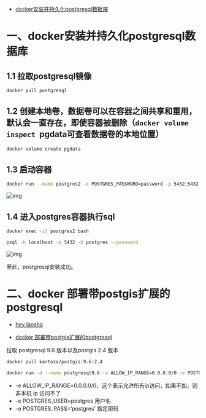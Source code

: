 - [docker安装并持久化postgresql数据库](https://www.cnblogs.com/mingfan/p/11863509.html)

# 一、docker安装并持久化postgresql数据库

## 1.1 拉取postgresql镜像

```bash
docker pull postgresql
```

## 1.2 创建本地卷，数据卷可以在容器之间共享和重用， 默认会一直存在，即使容器被删除（`docker volume inspect `pgdata可查看数据卷的本地位置）

```bash
docker volume create pgdata
```

## 1.3 启动容器

```bash
docker run --name postgres2 -e POSTGRES_PASSWORD=password -p 5432:5432 -v pgdata:/var/lib/postgresql/data -d postgres:9.6
```

![img](https://img2018.cnblogs.com/i-beta/1660349/201911/1660349-20191114230953551-384672462.png)

##  1.4 进入postgres容器执行sql

```bash
docker exec -it postgres2 bash

psql -h localhost -p 5432 -U postgres --password
```

![img](https://img2018.cnblogs.com/i-beta/1660349/201911/1660349-20191114231316599-1839621880.png)

 

至此，postgresql安装成功。

# 二、docker 部署带postgis扩展的postgresql

- [hey laosha](https://blog.csdn.net/geol200709)

- [docker 部署带postgis扩展的postgresql](https://blog.csdn.net/geol200709/article/details/89481194)

拉取 postgresql 9.6 版本以及postgis 2.4 版本

```bash
docker pull kartoza/postgis:9.6-2.4

docker run -d --name postgresql9.6 -e ALLOW_IP_RANGE=0.0.0.0/0 -e POSTGRES_USER=postgres -e POSTGRES_PASSWORD=postgres -v /var/minio/postgresql/data:/var/lib/postgresql/data -p 5432:5432 kartoza/postgis:9.6-2.4
```

- -e ALLOW_IP_RANGE=0.0.0.0/0，这个表示允许所有ip访问，如果不加，则非本机 ip 访问不了
- -e POSTGRES_USER=postgres 用户名
- -e POSTGRES_PASS=‘postgres’ 指定密码

